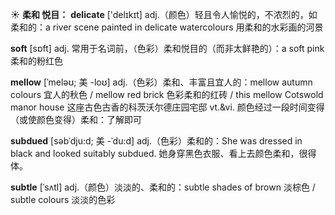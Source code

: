 ☀ <span class="category">**柔和 悦目：**</span>
<span class="vocabulary">**delicate**</span> ['delɪkɪt] 
<span class="definition">adj.（颜色）轻且令人愉悦的，不浓烈的，如柔和的：</span>a river scene painted in delicate watercolours 用柔和的水彩画的河景

<span class="vocabulary">**soft**</span> [sɒft] 
<span class="definition">adj. 常用于名词前，（色彩）柔和悦目的（而非太鲜艳的）：</span>a soft pink 柔和的粉红色
           
<span class="vocabulary">**mellow**</span> [ˈmeləʊ; 美 -loʊ]
<span class="definition">adj.（色彩）柔和、丰富且宜人的：</span>mellow autumn colours 宜人的秋色 / mellow red brick 色彩柔和的红砖 / this mellow Cotswold manor house 这座古色古香的科茨沃尔德庄园宅邸 <span class="definition">vt.&vi. 颜色经过一段时间变得（或使颜色变得）柔和：</span>了解即可
           
<span class="vocabulary">**subdued**</span> [səbˈdju:d; 美 -ˈdu:d]
<span class="definition">adj.（色彩）柔和的：</span>She was dressed in black and looked suitably subdued. 她身穿黑色衣服、看上去颜色柔和，很得体。
                      
<span class="vocabulary">**subtle**</span> [ˈsʌtl]
<span class="definition">adj.（颜色）淡淡的、柔和的：</span>subtle shades of brown 淡棕色 / subtle colours 淡淡的色彩